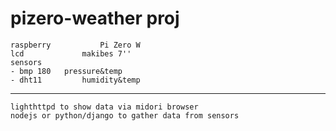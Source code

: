 # pizero-weather proj
```
raspberry			Pi Zero W
lcd				makibes 7''
sensors			
- bmp 180 	pressure&temp
- dht11 		humidity&temp
```
-------
```
lighthttpd to show data via midori browser
nodejs or python/django to gather data from sensors
```
